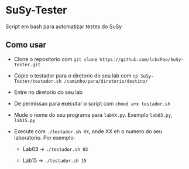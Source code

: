 # SuSy-Tester
Script em bash para automatizar testes do SuSy
## Como usar
* Clone o repositorio com `git clone https://github.com/lcbcFoo/SuSy-Tester.git`

* Copie o testador para o diretorio do seu lab com `cp SuSy-Tester/testador.sh /caminho/para/diretorio/destino/`

* Entre no diretorio do seu lab

* De permissao para executar o script com `chmod a+x testador.sh`

* Mude o nome do seu programa para `labXX.py`. Exemplo `lab03.py`, `lab15.py`

* Execute com `./testador.sh XX`, onde XX eh o numero do seu laboratorio. Por exemplo:

  * Lab03 -> `./testador.sh 03`

  * Lab15 -> `./testador.sh 15`

